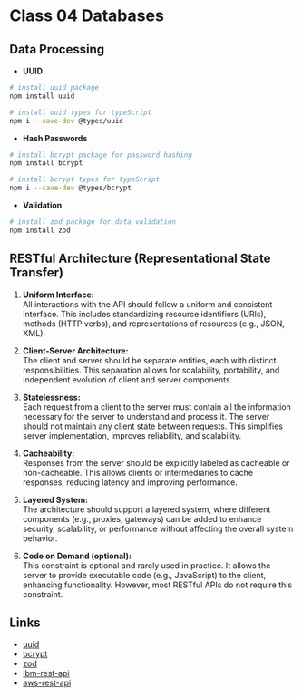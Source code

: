 # Class 04 Databases

## Data Processing

- **UUID**

```bash
# install uuid package
npm install uuid

# install uuid types for typeScript
npm i --save-dev @types/uuid
```

- **Hash Passwords**

```bash
# install bcrypt package for password hashing
npm install bcrypt

# install bcrypt types for typeScript
npm i --save-dev @types/bcrypt
```

- **Validation**

```bash
# install zod package for data validation
npm install zod
```

## RESTful Architecture (Representational State Transfer)

1. **Uniform Interface:**  
   All interactions with the API should follow a uniform and consistent interface. This includes standardizing resource identifiers (URIs), methods (HTTP verbs), and representations of resources (e.g., JSON, XML).

2. **Client-Server Architecture:**  
   The client and server should be separate entities, each with distinct responsibilities. This separation allows for scalability, portability, and independent evolution of client and server components.

3. **Statelessness:**  
   Each request from a client to the server must contain all the information necessary for the server to understand and process it. The server should not maintain any client state between requests. This simplifies server implementation, improves reliability, and scalability.

4. **Cacheability:**  
   Responses from the server should be explicitly labeled as cacheable or non-cacheable. This allows clients or intermediaries to cache responses, reducing latency and improving performance.

5. **Layered System:**  
   The architecture should support a layered system, where different components (e.g., proxies, gateways) can be added to enhance security, scalability, or performance without affecting the overall system behavior.

6. **Code on Demand (optional):**  
   This constraint is optional and rarely used in practice. It allows the server to provide executable code (e.g., JavaScript) to the client, enhancing functionality. However, most RESTful APIs do not require this constraint.

## Links

- [uuid](https://www.npmjs.com/package/uuid)
- [bcrypt](https://www.npmjs.com/package/bcrypt)
- [zod](https://zod.dev/)
- [ibm-rest-api](https://www.ibm.com/br-pt/topics/rest-apis)
- [aws-rest-api](https://aws.amazon.com/pt/what-is/restful-api/)
